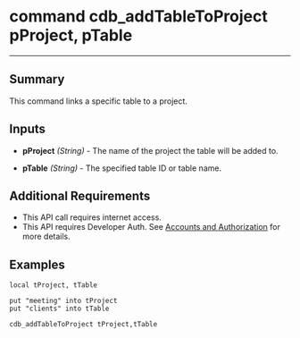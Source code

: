 # command cdb_addTableToProject pProject, pTable
---
## Summary
This command links a specific table to a project.

## Inputs
* **pProject** *(String)* - The name of the project the table will be added to.

* **pTable** *(String)* - The specified table ID or table name.

## Additional Requirements
* This API call requires internet access.
* This API requires Developer Auth. See [Accounts and Authorization](AddingUsers.md) for more details.

## Examples
```livecodeserver
local tProject, tTable

put "meeting" into tProject
put "clients" into tTable

cdb_addTableToProject tProject,tTable
```